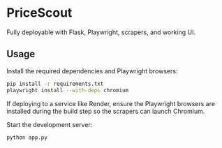 # PriceScout

Fully deployable with Flask, Playwright, scrapers, and working UI.

## Usage

Install the required dependencies and Playwright browsers:

```bash
pip install -r requirements.txt
playwright install --with-deps chromium
```

If deploying to a service like Render, ensure the Playwright browsers are
installed during the build step so the scrapers can launch Chromium.

Start the development server:

```bash
python app.py
```
